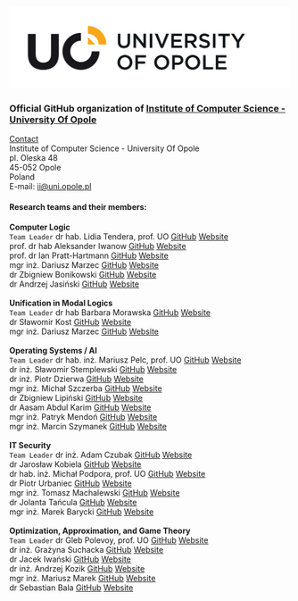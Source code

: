 <a href="https://uni.opole.pl">
    <picture>
        <source media="(prefers-color-scheme: dark)" srcset="https://raw.githubusercontent.com/UniOpole-CS-Test/.github/refs/heads/main/Logo/LOGO_UO_ENG%20(12).svg">
        <img alt="UniversityOfOpole" src="https://raw.githubusercontent.com/UniOpole-CS-Test/.github/refs/heads/main/Logo/LOGO_UO_ENG%20(2).svg">
    </picture>
</a>

### Official GitHub organization of [Institute of Computer Science - University Of Opole](https://informatyka.uni.opole.pl/)

[Contact](https://ii.wmfi.uni.opole.pl/kontakt/)<br>
Institute of Computer Science - University Of Opole<br>
pl. Oleska 48<br>
45-052 Opole<br>
Poland<br>
E-mail: ii@uni.opole.pl

#### Research teams and their members:<br>
**Computer Logic**<br>
`Team Leader` dr hab. Lidia Tendera, prof. UO [GitHub]() [Website](https://informatyka.wmfi.uni.opole.pl/pracownik/?id=133)<br>
prof. dr hab Aleksander Iwanow [GitHub]() [Website](https://informatyka.wmfi.uni.opole.pl/pracownik/?id=292)<br>
prof. dr Ian Pratt-Hartmann [GitHub]() [Website](https://informatyka.wmfi.uni.opole.pl/pracownik/?id=219 )<br>
mgr inż. Dariusz Marzec [GitHub]() [Website](https://informatyka.wmfi.uni.opole.pl/pracownik/?id=263 )<br>
dr Zbigniew Bonikowski [GitHub]() [Website](https://informatyka.wmfi.uni.opole.pl/pracownik/?id=92)<br>
dr Andrzej Jasiński [GitHub]() [Website](https://informatyka.wmfi.uni.opole.pl/pracownik/?id=148 )<br>
<br>
**Unification in Modal Logics**<br>
`Team Leader` dr hab Barbara Morawska [GitHub]() [Website](https://informatyka.wmfi.uni.opole.pl/pracownik/?id=285 )<br>
dr Sławomir Kost [GitHub]() [Website](https://informatyka.wmfi.uni.opole.pl/pracownik/?id=226 )<br>
mgr inż. Dariusz Marzec [GitHub]() [Website](https://informatyka.wmfi.uni.opole.pl/pracownik/?id=263 )<br>
<br>
**Operating Systems / AI**<br>
`Team Leader` dr hab. inż. Mariusz Pelc, prof. UO [GitHub]() [Website](https://informatyka.wmfi.uni.opole.pl/pracownik/?id=286 )<br>
dr inż. Sławomir Stemplewski [GitHub]() [Website](https://informatyka.wmfi.uni.opole.pl/pracownik/?id=222 )<br>
dr inż. Piotr Dzierwa [GitHub]() [Website](https://informatyka.wmfi.uni.opole.pl/pracownik/?id=252 )<br>
mgr inż. Michał Szczerba [GitHub]() [Website](https://informatyka.wmfi.uni.opole.pl/pracownik/?id=265 )<br>
dr Zbigniew Lipiński [GitHub]() [Website](https://informatyka.wmfi.uni.opole.pl/pracownik/?id=163 )<br>
dr Aasam Abdul Karim [GitHub]() [Website](https://informatyka.wmfi.uni.opole.pl/pracownik/?id=289 )<br>
mgr inż. Patryk Mendoń [GitHub]() [Website](https://informatyka.wmfi.uni.opole.pl/pracownik/?id=287 )<br>
mgr inż. Marcin Szymanek [GitHub]() [Website](https://informatyka.wmfi.uni.opole.pl/pracownik/?id=229 )<br>
<br>
**IT Security**<br>
`Team Leader` dr inż. Adam Czubak [GitHub]() [Website](https://informatyka.wmfi.uni.opole.pl/pracownik/?id=173 )<br>
dr Jarosław Kobiela [GitHub]() [Website](https://informatyka.wmfi.uni.opole.pl/pracownik/?id=254 )<br>
dr hab. inż. Michał Podpora, prof. UO [GitHub]() [Website](https://informatyka.wmfi.uni.opole.pl/pracownik/?id=291 )<br>
dr Piotr Urbaniec [GitHub]() [Website](https://informatyka.wmfi.uni.opole.pl/pracownik/?id=134 )<br>
mgr inż. Tomasz Machalewski [GitHub]() [Website](https://informatyka.wmfi.uni.opole.pl/pracownik/?id=262 )<br>
dr Jolanta Tańcula [GitHub]() [Website](https://informatyka.wmfi.uni.opole.pl/pracownik/?id=221 )<br>
mgr inż. Marek Barycki [GitHub]() [Website](http://informatyka.wmfi.uni.opole.pl/pracownik/?id=213)<br>
<br>
**Optimization, Approximation, and Game Theory**<br>
`Team Leader` dr Gleb Polevoy, prof. UO [GitHub]() [Website](https://informatyka.wmfi.uni.opole.pl/pracownik/?id=290)<br>
dr inż. Grażyna Suchacka [GitHub]() [Website](https://informatyka.wmfi.uni.opole.pl/pracownik/?id=208 )<br>
dr Jacek Iwański [GitHub]() [Website](https://informatyka.wmfi.uni.opole.pl/pracownik/?id=171 )<br>
dr inż. Andrzej Kozik [GitHub]() [Website](http://informatyka.wmfi.uni.opole.pl/pracownik/?id=217)<br>
mgr inż. Mariusz Marek [GitHub]() [Website](http://informatyka.wmfi.uni.opole.pl/pracownik/?id=247)<br>
dr Sebastian Bala [GitHub]() [Website](http://informatyka.wmfi.uni.opole.pl/pracownik/?id=215)<br>
